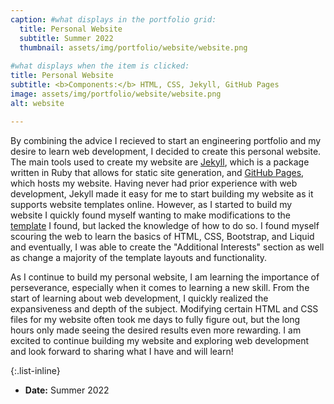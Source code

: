 ```yaml
---
caption: #what displays in the portfolio grid:
  title: Personal Website
  subtitle: Summer 2022
  thumbnail: assets/img/portfolio/website/website.png
  
#what displays when the item is clicked:
title: Personal Website
subtitle: <b>Components:</b> HTML, CSS, Jekyll, GitHub Pages
image: assets/img/portfolio/website/website.png
alt: website

---
```

By combining the advice I recieved to start an engineering portfolio and my desire to learn web development, I decided to create this personal website. The main tools used to create my website are [Jekyll](https://jekyllrb.com/), which is a package written in Ruby that allows for static site generation, and [GitHub Pages](https://pages.github.com/), which hosts my website. Having never had prior experience with web development, Jekyll made it easy for me to start building my website as it supports website templates online. However, as I started to build my website I quickly found myself wanting to make modifications to the [template](https://github.com/raviriley/agency-jekyll-theme/) I found, but lacked the knowledge of how to do so. I found myself scouring the web to learn the basics of HTML, CSS, Bootstrap, and Liquid and eventually, I was able to create the "Additional Interests" section as well as change a majority of the template layouts and functionality.

As I continue to build my personal website, I am learning the importance of perseverance, especially when it comes to learning a new skill. From the start of learning about web development, I quickly realized the expansiveness and depth of the subject. Modifying certain HTML and CSS files for my website often took me days to fully figure out, but the long hours only made seeing the desired results even more rewarding. I am excited to continue building my website and exploring web development and look forward to sharing what I have and will learn!

{:.list-inline} 
- **Date:** Summer 2022